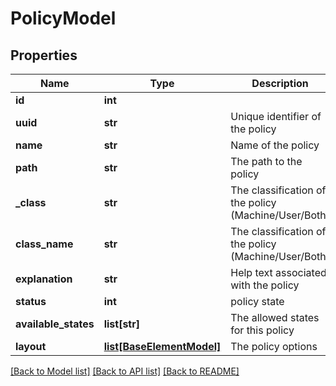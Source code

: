 # PolicyModel

## Properties
Name | Type | Description | Notes
------------ | ------------- | ------------- | -------------
**id** | **int** |  | 
**uuid** | **str** | Unique identifier of the policy | 
**name** | **str** | Name of the policy | 
**path** | **str** | The path to the policy | [optional] 
**_class** | **str** | The classification of the policy (Machine/User/Both) | [optional] 
**class_name** | **str** | The classification of the policy (Machine/User/Both) | [optional] 
**explanation** | **str** | Help text associated with the policy | [optional] 
**status** | **int** | policy state | [optional] 
**available_states** | **list[str]** | The allowed states for this policy | [optional] 
**layout** | [**list[BaseElementModel]**](BaseElementModel.md) | The policy options | [optional] 

[[Back to Model list]](../README.md#documentation-for-models) [[Back to API list]](../README.md#documentation-for-api-endpoints) [[Back to README]](../README.md)


